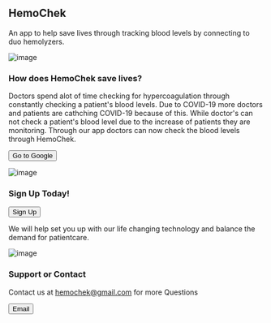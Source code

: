 ## HemoChek

An app to help save lives through tracking blood levels by connecting to duo hemolyzers.

![image](https://user-images.githubusercontent.com/17555707/107127594-270c7900-6885-11eb-8a4f-32b37e1ee4e1.png)

### How does HemoChek save lives?

Doctors spend alot of time checking for hypercoagulation through constantly checking a patient's blood levels. Due to COVID-19 more doctors and patients are cathching COVID-19 because of this. While doctor's can not check a patient's blood level due to the increase of patients they are monitoring. Through our app doctors can now check the blood levels through HemoChek.

<form action="https://google.com">
    <input type="submit" value="Go to Google" />
</form>

![image](https://user-images.githubusercontent.com/17555707/107129032-891eab80-6890-11eb-8f30-46122ad5ec38.png)

### Sign Up Today!

<button>Sign Up</button>

We will help set you up with our life changing technology and balance the demand for patientcare.

![image](https://user-images.githubusercontent.com/17555707/107129161-5f19b900-6891-11eb-9187-c5c18f65a647.PNG)

### Support or Contact

Contact us at hemochek@gmail.com for more Questions

<button>Email</button>


   
